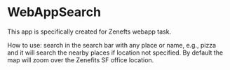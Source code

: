 # WebAppSearch
This app is specifically created for Zenefts webapp task.

How to use:
search in the search bar with any place or name, e.g., pizza and it will search the nearby places if location not specified. By default the map will zoom over the Zenefits SF office location.
